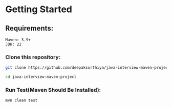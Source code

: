 # Getting Started
## Requirements:
```
Maven: 3.9+
JDK: 22
```

### Clone this repository:

```bash
git clone https://github.com/deepaksorthiya/java-interview-maven-project.git
```
```bash
cd java-interview-maven-project
```

### Run Test(Maven Should Be Installed):

```bash
mvn clean test
```
